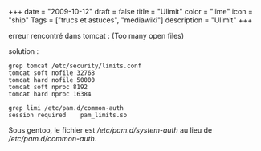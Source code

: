 +++
date = "2009-10-12"
draft = false
title = "Ulimit"
color = "lime"
icon = "ship"
Tags = ["trucs et astuces", "mediawiki"]
description = "Ulimit"
+++

erreur rencontré dans tomcat : (Too many open files)

solution :

    grep tomcat /etc/security/limits.conf 
    tomcat soft nofile 32768
    tomcat hard nofile 50000
    tomcat soft nproc 8192
    tomcat hard nproc 16384

    grep limi /etc/pam.d/common-auth 
    session required    pam_limits.so

Sous gentoo, le fichier est */etc/pam.d/system-auth* au lieu de
*/etc/pam.d/common-auth*.

